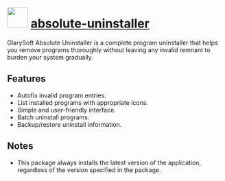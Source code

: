 ﻿# <img src="https://cdn.jsdelivr.net/gh/chocolatey/chocolatey-coreteampackages@723b164cda892499cea29735439b8aaa81d760bf/icons/absolute-uninstaller.png" width="48" height="48"/> [absolute-uninstaller](https://chocolatey.org/packages/absolute-uninstaller)


GlarySoft Absolute Uninstaller is a complete program uninstaller that helps you remove programs thoroughly without leaving any invalid remnant to burden your system gradually.

## Features

* Autofix invalid program entries.
* List installed programs with appropriate icons.
* Simple and user-friendly interface.
* Batch uninstall programs.
* Backup/restore uninstall information.

## Notes

* This package always installs the latest version of the application, regardless of the version specified in the package.

